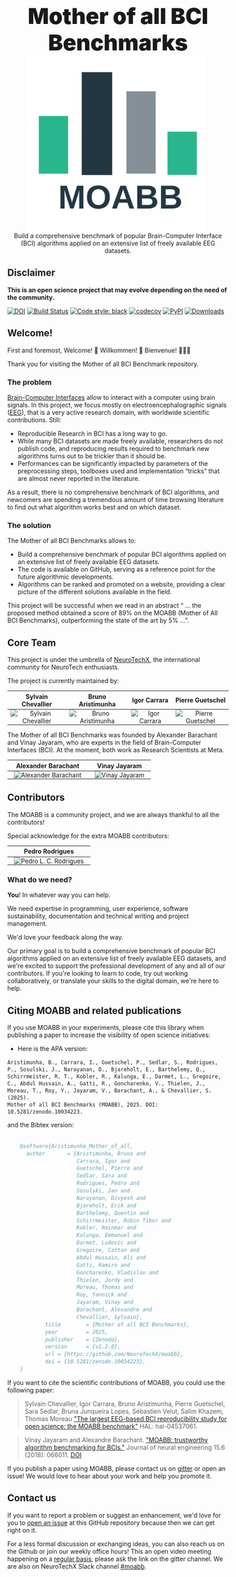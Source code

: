 <p align="center" class="large-text">
  <span style="font-size: 50px; font-weight: 900;">Mother of all BCI Benchmarks</span>   <img src="https://raw.githubusercontent.com/NeuroTechX/moabb/refs/heads/develop/docs/source/_static/moabb_logo.svg" width="400" height="400" style="display: block; margin: auto;" />
  Build a comprehensive benchmark of popular Brain-Computer Interface (BCI) algorithms applied on an extensive list of freely available EEG datasets.
</p>


## Disclaimer

**This is an open science project that may evolve depending on the need of the
community.**



[![DOI](https://zenodo.org/badge/DOI/10.5281/zenodo.10034224.svg)](https://doi.org/10.5281/zenodo.10034224)
[![Build Status](https://github.com/NeuroTechX/moabb/workflows/Test/badge.svg)](https://github.com/NeuroTechX/moabb/actions?query=branch%3Amaster)
[![Code style: black](https://img.shields.io/badge/code%20style-black-000000.svg)](https://github.com/psf/black)
[![codecov](https://codecov.io/gh/NeuroTechX/moabb/graph/badge.svg?token=NwHD3ethB5)](https://codecov.io/gh/NeuroTechX/moabb)
[![PyPI](https://img.shields.io/pypi/v/moabb?color=blue&style=plastic)](https://img.shields.io/pypi/v/moabb)
[![Downloads](https://pepy.tech/badge/moabb)](https://pepy.tech/project/moabb)

## Welcome!

First and foremost, Welcome! :tada: Willkommen! :confetti_ball: Bienvenue!
:balloon::balloon::balloon:

Thank you for visiting the Mother of all BCI Benchmark repository.

### The problem

[Brain-Computer Interfaces](https://en.wikipedia.org/wiki/Brain%E2%80%93computer_interface)
allow to interact with a computer using brain signals. In this project, we focus mostly on
electroencephalographic signals
([EEG](https://en.wikipedia.org/wiki/Electroencephalography)), that is a very active
research domain, with worldwide scientific contributions. Still:

- Reproducible Research in BCI has a long way to go.
- While many BCI datasets are made freely available, researchers do not publish code, and
  reproducing results required to benchmark new algorithms turns out to be trickier than
  it should be.
- Performances can be significantly impacted by parameters of the preprocessing steps,
  toolboxes used and implementation “tricks” that are almost never reported in the
  literature.

As a result, there is no comprehensive benchmark of BCI algorithms, and newcomers are
spending a tremendous amount of time browsing literature to find out what algorithm works
best and on which dataset.

### The solution

The Mother of all BCI Benchmarks allows to:

- Build a comprehensive benchmark of popular BCI algorithms applied on an extensive list
  of freely available EEG datasets.
- The code is available on GitHub, serving as a reference point for the future algorithmic
  developments.
- Algorithms can be ranked and promoted on a website, providing a clear picture of the
  different solutions available in the field.

This project will be successful when we read in an abstract “ … the proposed method
obtained a score of 89% on the MOABB (Mother of All BCI Benchmarks), outperforming the
state of the art by 5% ...”.

## Core Team

This project is under the umbrella of [NeuroTechX][link_neurotechx], the international
community for NeuroTech enthusiasts.

The project is currently maintained by:

<table style="text-align: center;">
  <thead>
    <tr>
      <th>Sylvain Chevallier</th>
      <th>Bruno Aristimunha</th>
      <th>Igor Carrara</th>
      <th>Pierre Guetschel</th>
    </tr>
  </thead>
  <tbody>
    <tr>
      <td style="padding: 0 7px;"><img src="https://avatars.githubusercontent.com/u/5824988?s=150&amp;v=4" alt="Sylvain Chevallier"></td>
      <td style="padding: 0 7px;"><img src="https://avatars.githubusercontent.com/u/42702466?s=150&amp;v=4" alt="Bruno Aristimunha"></td>
      <td style="padding: 0 7px;"><img src="https://avatars.githubusercontent.com/u/94047258?s=150&amp;v=4" alt="Igor Carrara"></td>
      <td style="padding: 0 7px;"><img src="https://avatars.githubusercontent.com/u/25532709?s=150&amp;v=4" alt="Pierre Guetschel"></td>
</tr>
  </tbody>
</table>

The Mother of all BCI Benchmarks was founded by Alexander Barachant and Vinay Jayaram, who
are experts in the field of Brain-Computer Interfaces (BCI). At the moment, both work as
Research Scientists at Meta.

<table style="text-align: center;">
  <thead>
    <tr>
      <th>Alexander Barachant</th>
      <th>Vinay Jayaram</th>
    </tr>
  </thead>
  <tbody>
    <tr>
<td style="padding: 0 15px;"><img src="http://alexandre.barachant.org/images/avatar.jpg" alt="Alexander Barachant" width="150" height="150"></td>
<td style="padding: 0 15px;"><img src="https://beetl.ai/static/media/vinay.217f36bc.jpeg" alt="Vinay Jayaram" width="150" height="150"></td></tr>
  </tbody>
</table>

## Contributors

The MOABB is a community project, and we are always thankful to all the contributors!

<div id="contributors-container"></div>

<script>
const endpoint = 'https://api.github.com/repos/NeuroTechX/moabb/contributors';
const container = document.getElementById('contributors-container');
const filterList = ["bruAristimunha", "sylvchev", "carraraig", "pierreGtch", "sara04", "pre-commit-ci[bot]", "dependabot[bot]", "alexandrebarachant", "vinay-jayaram"];
fetch(endpoint)
  .then(response => response.json())
  .then(contributors => {
    const filteredContributors = contributors.filter(contributor => !filterList.includes(contributor.login));    filteredContributors.forEach(contributor => {
      const link = document.createElement('a');
      link.href = contributor.html_url;
      link.target = '_blank';
      const img = document.createElement('img');
      img.src = contributor.avatar_url;
      img.alt = contributor.login;
      img.style.width = '100px';
      img.style.height = '100px';
      img.style.objectFit = 'cover';
      img.style.borderRadius = '50%';
      link.appendChild(img);
      container.appendChild(link);
    });
  });
</script>

<div id="contributors-container"></div>

Special acknowledge for the extra MOABB contributors:

<table style="text-align: center;">
  <thead>
    <tr>
      <th>Pedro Rodrigues</th>
    </tr>
  </thead>
  <tbody>
    <tr>
<td style="padding: 0 15px;"><img src="https://avatars.githubusercontent.com/u/4588557?v=4" alt=" Pedro L. C. Rodrigues" width="150" height="150"></td>
  </tbody>
</table>

### What do we need?

**You**! In whatever way you can help.

We need expertise in programming, user experience, software sustainability, documentation
and technical writing and project management.

We'd love your feedback along the way.

Our primary goal is to build a comprehensive benchmark of popular BCI algorithms applied
on an extensive list of freely available EEG datasets, and we're excited to support the
professional development of any and all of our contributors. If you're looking to learn to
code, try out working collaboratively, or translate your skills to the digital domain,
we're here to help.

## Citing MOABB and related publications

If you use MOABB in your experiments, please cite this library when
publishing a paper to increase the visibility of open science initiatives:

* Here is the APA version:
```
Aristimunha, B., Carrara, I., Guetschel, P., Sedlar, S., Rodrigues, P., Sosulski, J., Narayanan, D., Bjareholt, E., Barthelemy, Q., Schirrmeister, R. T., Kobler, R., Kalunga, E., Darmet, L., Gregoire, C., Abdul Hussain, A., Gatti, R., Goncharenko, V., Thielen, J., Moreau, T., Roy, Y., Jayaram, V., Barachant, A., & Chevallier, S. (2025).
Mother of all BCI Benchmarks (MOABB), 2025. DOI: 10.5281/zenodo.10034223.
```

and the Bibtex version:

```bibtex

    @software{Aristimunha_Mother_of_all,
      author       = {Aristimunha, Bruno and
                      Carrara, Igor and
                      Guetschel, Pierre and
                      Sedlar, Sara and
                      Rodrigues, Pedro and
                      Sosulski, Jan and
                      Narayanan, Divyesh and
                      Bjareholt, Erik and
                      Barthelemy, Quentin and
                      Schirrmeister, Robin Tibor and
                      Kobler, Reinmar and
                      Kalunga, Emmanuel and
                      Darmet, Ludovic and
                      Gregoire, Cattan and
                      Abdul Hussain, Ali and
                      Gatti, Ramiro and
                      Goncharenko, Vladislav and
                      Thielen, Jordy and
                      Moreau, Thomas and
                      Roy, Yannick and
                      Jayaram, Vinay and
                      Barachant, Alexandre and
                      Chevallier, Sylvain},
            title        = {Mother of all BCI Benchmarks},
            year         = 2025,
            publisher    = {Zenodo},
            version      = {v1.2.0},
            url = {https://github.com/NeuroTechX/moabb},
            doi = {10.5281/zenodo.10034223},
    }
```

If you want to cite the scientific contributions of MOABB, you could use the following paper:

> Sylvain Chevallier, Igor Carrara, Bruno Aristimunha, Pierre Guetschel, Sara Sedlar, Bruna Junqueira Lopes, Sébastien Velut, Salim Khazem, Thomas Moreau
> ["The largest EEG-based BCI reproducibility study for open science: the MOABB benchmark"](https://cnrs.hal.science/hal-04537061/)
> HAL: hal-04537061.

> Vinay Jayaram and Alexandre Barachant.
> ["MOABB: trustworthy algorithm benchmarking for BCIs."](http://iopscience.iop.org/article/10.1088/1741-2552/aadea0/meta)
> Journal of neural engineering 15.6 (2018): 066011.
> [DOI](https://doi.org/10.1088/1741-2552/aadea0)

If you publish a paper using MOABB, please contact us on [gitter][link_gitter] or open an
issue! We would love to hear about your work and help you promote it.


## Contact us

If you want to report a problem or suggest an enhancement, we'd love for you to
[open an issue](https://github.com/NeuroTechX/moabb/issues) at this GitHub repository
because then we can get right on it.

For a less formal discussion or exchanging ideas, you can also reach us on the Github or join our weekly office hours! This an open video meeting
happening on a [regular basis](https://github.com/NeuroTechX/moabb/issues/191), please ask
the link on the gitter channel. We are also on NeuroTechX Slack channel
[#moabb][link_neurotechx_signup].


[link_alex_b]: http://alexandre.barachant.org/
[link_vinay]: https://www.linkedin.com/in/vinay-jayaram-8635aa25
[link_neurotechx]: http://neurotechx.com/
[link_sylvain]: https://sylvchev.github.io/
[link_bruno]: https://www.linkedin.com/in/bruaristimunha/
[link_igor]: https://www.linkedin.com/in/carraraig/
[link_pierre]: https://www.linkedin.com/in/pierreguetschel/
[link_neurotechx_signup]: https://neurotechx.com/
[link_gitter]: https://app.gitter.im/#/room/#moabb_dev_community:gitter.im
[link_moabb_docs]: https://neurotechx.github.io/moabb/
[link_arxiv]: https://arxiv.org/abs/1805.06427
[link_jne]: http://iopscience.iop.org/article/10.1088/1741-2552/aadea0/meta
